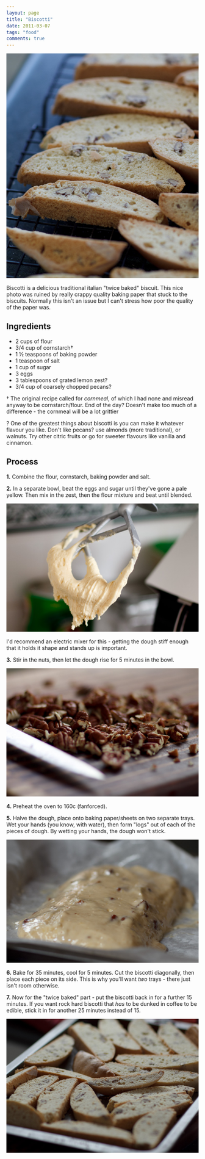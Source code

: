 ```yaml
--- 
layout: page
title: "Biscotti"
date: 2011-03-07
tags: "food"
comments: true
---
```


![alt text][6]

Biscotti is a delicious traditional italian "twice baked" biscuit. This nice photo was ruined by really crappy quality baking paper that stuck to the biscuits. Normally this isn't an issue but I can't stress how poor the quality of the paper was.

Ingredients
-----------

 - 2 cups of flour
 - 3/4 cup of cornstarch&#8224;
 - 1 &frac12; teaspoons of baking powder
 - 1 teaspoon of salt
 - 1 cup of sugar
 - 3 eggs
 - 3 tablespoons of grated lemon zest?
 - 3/4 cup of coarsely chopped pecans?

&#8224; The original recipe called for *cornmeal*, of which I had none and misread anyway to be cornstarch/flour. End of the day? Doesn't make too much of a difference - the cornmeal will be a lot grittier

? One of the greatest things about biscotti is you can make it whatever flavour you like. Don't like pecans? use almonds (more traditional), or walnuts. Try other citric fruits or go for sweeter flavours like vanilla and cinnamon.

Process
-------

 **1.** Combine the flour, cornstarch, baking powder and salt.  

 **2.** In a separate bowl, beat the eggs and sugar until they've gone a pale yellow. Then mix in the zest, then the flour mixture and beat until blended.  

![alt text][2]

I'd recommend an electric mixer for this - getting the dough stiff enough that it holds it shape and stands up is important.

 **3.** Stir in the nuts, then let the dough rise for 5 minutes in the bowl.  

![alt text][1]

 **4.** Preheat the oven to 160c (fanforced).  

 **5.** Halve the dough, place onto baking paper/sheets on two separate trays. Wet your hands (you know, with water), then form "logs" out of each of the pieces of dough. By wetting your hands, the dough won't stick.  

![alt text][4]

 **6.** Bake for 35 minutes, cool for 5 minutes. Cut the biscotti diagonally, then place each piece on its side. This is why you'll want *two* trays - there just isn't room otherwise. 

 **7.** Now for the "twice baked" part - put the biscotti back in for a further 15 minutes. If you want rock hard biscotti that *has* to be dunked in coffee to be edible, stick it in for another 25 minutes instead of 15.   

![alt text][5]


  [1]: /images/postimages/IMG_6393.jpg
  [2]: /images/postimages/IMG_6394.jpg
  [3]: /images/postimages/IMG_6395.jpg
  [4]: /images/postimages/IMG_6398.jpg
  [5]: /images/postimages/IMG_6399.jpg
  [6]: /images/postimages/IMG_6401.jpg
